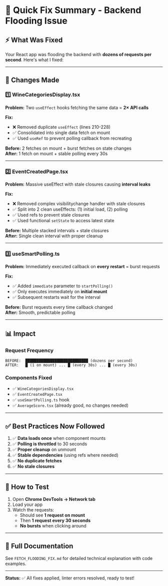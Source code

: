 # 🚀 Quick Fix Summary - Backend Flooding Issue

## ⚡ What Was Fixed

Your React app was flooding the backend with **dozens of requests per second**. Here's what I fixed:

---

## 🔧 Changes Made

### 1️⃣ **WineCategoriesDisplay.tsx**
**Problem:** Two `useEffect` hooks fetching the same data = **2× API calls**

**Fix:**
- ❌ Removed duplicate `useEffect` (lines 210-228)
- ✅ Consolidated into single data fetch on mount
- ✅ Used `useRef` to prevent polling callback from recreating

**Before:** 2 fetches on mount + burst fetches on state changes  
**After:** 1 fetch on mount + stable polling every 30s

---

### 2️⃣ **EventCreatedPage.tsx**
**Problem:** Massive useEffect with stale closures causing **interval leaks**

**Fix:**
- ❌ Removed complex visibilitychange handler with stale closures
- ✅ Split into 2 clean useEffects: (1) initial load, (2) polling
- ✅ Used refs to prevent stale closures
- ✅ Used functional `setState` to access latest state

**Before:** Multiple stacked intervals + stale closures  
**After:** Single clean interval with proper cleanup

---

### 3️⃣ **useSmartPolling.ts**
**Problem:** Immediately executed callback on **every restart** = burst requests

**Fix:**
- ✅ Added `immediate` parameter to `startPolling()`
- ✅ Only executes immediately on **initial mount**
- ✅ Subsequent restarts wait for the interval

**Before:** Burst requests every time callback changed  
**After:** Smooth, predictable polling

---

## 📊 Impact

### Request Frequency
```
BEFORE:  ████████████████████████████ (dozens per second)
AFTER:   █ (1 on mount) ... █ (every 30s) ... █ (every 30s)
```

### Components Fixed
- ✅ `WineCategoriesDisplay.tsx`
- ✅ `EventCreatedPage.tsx`
- ✅ `useSmartPolling.ts` hook
- ✅ `AverageScore.tsx` (already good, no changes needed)

---

## ✅ Best Practices Now Followed

1. ✅ **Data loads once** when component mounts
2. ✅ **Polling is throttled** to 30 seconds
3. ✅ **Proper cleanup** on unmount
4. ✅ **Stable dependencies** (using refs where needed)
5. ✅ **No duplicate fetches**
6. ✅ **No stale closures**

---

## 🧪 How to Test

1. Open **Chrome DevTools → Network tab**
2. Load your app
3. Watch the requests:
   - Should see **1 request on mount**
   - Then **1 request every 30 seconds**
   - **No bursts** when clicking around

---

## 📄 Full Documentation

See `FETCH_FLOODING_FIX.md` for detailed technical explanation with code examples.

---

**Status:** ✅ All fixes applied, linter errors resolved, ready to test!

